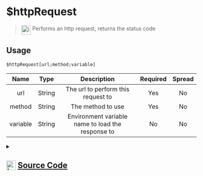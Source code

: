 # $httpRequest
> <img align="top" src="https://upload.wikimedia.org/wikipedia/commons/thumb/e/e4/Infobox_info_icon.svg/160px-Infobox_info_icon.svg.png?20150409153300" alt="image" width="25" height="auto"> Performs an http request, returns the status code
## Usage
```
$httpRequest[url;method;variable]
```
| Name | Type | Description | Required | Spread
| :---: | :---: | :---: | :---: | :---: |
url | String | The url to perform this request to | Yes | No
method | String | The method to use | Yes | No
variable | String | Environment variable name to load the response to | No | No
<details>
<summary>
    
## <img align="top" src="https://cdn4.iconfinder.com/data/icons/iconsimple-logotypes/512/github-512.png" alt="image" width="25" height="auto">  [Source Code](https://github.com/tryforge/ForgeScript-V2/blob/main/src/native/httpRequest.ts)
    
</summary>
    
```ts
import { ArgType, NativeFunction } from "../structures/NativeFunction"
import { fetch } from "undici"
import { Return } from "../structures/Return"

export default new NativeFunction({
    name: "$httpRequest",
    version: "1.0.0",
    description: "Performs an http request, returns the status code",
    args: [
        {
            name: "url",
            description: "The url to perform this request to",
            type: ArgType.String,
            rest: false,
            required: true,
        },
        {
            name: "method",
            description: "The method to use",
            rest: false,
            required: true,
            type: ArgType.String,
        },
        {
            name: "variable",
            description: "Environment variable name to load the response to",
            rest: false,
            required: false,
            type: ArgType.String,
        },
    ],
    brackets: true,
    unwrap: true,
    async execute(ctx, [url, method, name]) {
        name ??= "result"
        
        const req = await fetch(url, {
            method,
            ...ctx.http,
        })

        ctx.clearHttpOptions()

        const contentType = req.headers.get("content-type")?.split(";")[0]

        if (contentType === "application/json") {
            ctx.setEnvironmentKey(name, await req.json())
        } else ctx.setEnvironmentKey(name, await req.text())

        return Return.success(req.status)
    },
})

```
    
</details>